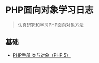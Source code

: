 # PHP面向对象学习日志 #

> 认真研究和学习PHP面向对象方法

## 基础 ##
  * [PHP手册 类与对象（PHP 5）](http://cn.php.net/manual/zh/language.oop5.php)